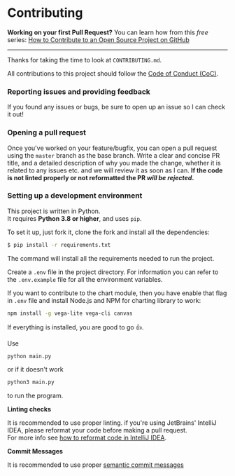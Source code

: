 # Contributing


**Working on your first Pull Request?** You can learn how from this *free* series: [How to Contribute to an Open Source Project on GitHub](https://egghead.io/courses/how-to-contribute-to-an-open-source-project-on-github)

---

Thanks for taking the time to look at `CONTRIBUTING.md`.

All contributions to this project should follow the [Code of Conduct (CoC)](./CODE_OF_CONDUCT.md).

### Reporting issues and providing feedback

If you found any issues or bugs, be sure to open up an issue so I can check it out!

### Opening a pull request

Once you've worked on your feature/bugfix, you can open a pull request using the `master` branch as the base branch. Write a clear and concise PR title, and a detailed description of why you made the change, whether it is related to any issues etc. and we will review it as soon as I can.
**If the code is not linted properly or not reformatted the PR _will be rejected_.**

### Setting up a development environment

This project is written in Python. \
It requires **Python 3.8 or higher**, and uses `pip`.

To set it up, just fork it, clone the fork and install all the dependencies:

```bash
$ pip install -r requirements.txt
```

The command will install all the requirements needed to run the project.

Create a `.env` file in the project directory. For information you can refer to the `.env.example` file for all the environment variables.

If you want to contribute to the chart module, then you have enable that flag in `.env` file and install Node.js and NPM for charting library to work:
```bash
npm install -g vega-lite vega-cli canvas
```

If everything is installed, you are good to go 👍.

Use
```bash
python main.py
``` 
or if it doesn't work
```bash
python3 main.py
```
to run the program.

**Linting checks**

It is recommended to use proper linting. if you're using JetBrains' IntelliJ IDEA, please reformat your code before making a pull request. \
For more info see [how to reformat code in IntelliJ IDEA](https://www.jetbrains.com/help/idea/reformat-and-rearrange-code.html).


**Commit Messages**

It is recommended to use proper [semantic commit messages](https://gist.github.com/joshbuchea/6f47e86d2510bce28f8e7f42ae84c716)

